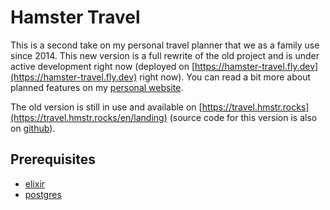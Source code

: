 # Hamster Travel

This is a second take on my personal travel planner that we as a family use since 2014. This new version is a full rewrite of the old project and is under active development right now (deployed on [https://hamster-travel.fly.dev](https://hamster-travel.fly.dev) right now). You can read a bit more about planned features on my [personal website](https://www.amarchenko.de/hamster-travel/).

The old version is still in use and available on [https://travel.hmstr.rocks](https://travel.hmstr.rocks/en/landing) (source code for this version is also on [github](https://github.com/anmarchenko/hamster_travel_legacy)).

## Prerequisites

- [elixir](https://elixir-lang.org)
- [postgres](https://www.postgresql.org)
